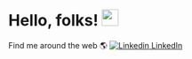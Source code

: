 # Hello, folks! <img src="https://raw.githubusercontent.com/MartinHeinz/MartinHeinz/master/wave.gif" width="30px">

 Find me around the web 🌎 [![Linkedin](https://i.stack.imgur.com/gVE0j.png) LinkedIn](https://www.linkedin.com/in/shaimaihdoosh/)

